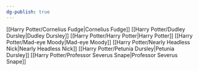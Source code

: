 ```yaml
---
dg-publish: true
---
```

[[Harry Potter/Cornelius Fudge\|Cornelius Fudge]]
[[Harry Potter/Dudley Dursley\|Dudley Dursley]]
[[Harry Potter/Harry Potter\|Harry Potter]]
[[Harry Potter/Mad-eye Moody\|Mad-eye Moody]]
[[Harry Potter/Nearly Headless Nick\|Nearly Headless Nick]]
[[Harry Potter/Petunia Dursley\|Petunia Dursley]]
[[Harry Potter/Professor Severus Snape\|Professor Severus Snape]]
